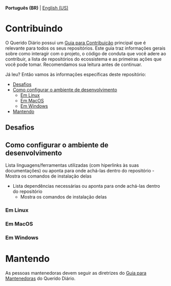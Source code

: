 **Português (BR)** | [English (US)](/docs/CONTRIBUTING-en-US.md)

# Contribuindo
O Querido Diário possui um [Guia para Contribuição](https://github.com/okfn-brasil/querido-diario-comunidade/blob/main/.github/CONTRIBUTING.md#contribuindo) principal que é relevante para todos os seus repositórios. Este guia traz informações gerais sobre como interagir com o projeto, o código de conduta que você adere ao contribuir, a lista de repositórios do ecossistema e as primeiras ações que você pode tomar. Recomendamos sua leitura antes de continuar.

Já leu? Então vamos às informações específicas deste repositório:
- [Desafios](#desafios)
- [Como configurar o ambiente de desenvolvimento](#como-configurar-o-ambiente-de-desenvolvimento)
    - [Em Linux](#em-linux)
    - [Em MacOS](#em-macos)
    - [Em Windows](#em-windows)
- [Mantendo](#mantendo)

## Desafios

## Como configurar o ambiente de desenvolvimento

Lista linguagens/ferramentas utilizadas (com hiperlinks às suas documentações) ou aponta para onde achá-las dentro do repositório
    - Mostra os comandos de instalação delas
- Lista dependências necessárias ou aponta para onde achá-las dentro do repositório
    - Mostra os comandos de instalação delas

### Em Linux
### Em MacOS
### Em Windows


# Mantendo
As pessoas mantenedoras devem seguir as diretrizes do [Guia para Mantenedoras](https://github.com/okfn-brasil/querido-diario-comunidade/blob/main/.github/CONTRIBUTING.md#mantendo) do Querido Diário.